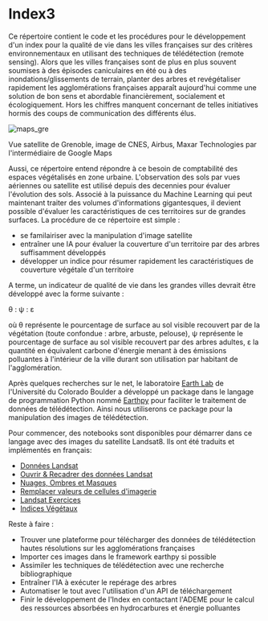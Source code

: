 # Index3

Ce répertoire contient le code et les procédures pour le développement d'un index pour la qualité de vie dans les villes françaises sur des critères environnementaux en utilisant des techniques de télédétection (remote sensing). Alors que les villes françaises sont de plus en plus souvent soumises à des épisodes caniculaires en été ou à des inondations/glissements de terrain, planter des arbres et revégétaliser rapidement les agglomérations françaises apparaît aujourd'hui comme une solution de bon sens et abordable financièrement, socialement et écologiquement. Hors les chiffres manquent concernant de telles initiatives hormis des coups de communication des différents élus. 

![maps_gre](https://user-images.githubusercontent.com/48808006/110324653-8f7e7f80-8016-11eb-9f4d-85936d7c6a87.png) 

Vue satellite de Grenoble, image de CNES, Airbus, Maxar Technologies par l'intermédiaire de Google Maps 

Aussi, ce répertoire entend répondre à ce besoin de comptabilité des espaces végétalisés en zone urbaine. L'observation des sols par vues aériennes ou satellite est utilisé depuis des decennies pour évaluer l'évolution des sols. Associé à la puissance du Machine Learning qui peut maintenant traiter des volumes d'informations gigantesques, il devient possible d'évaluer les caractéristiques de ces territoires sur de grandes surfaces. La procédure de ce répertoire est simple :

- se familairiser avec la manipulation d'image satellite 
- entraîner une IA pour évaluer la couverture d'un territoire par des arbres suffisamment développés
- développer un indice pour résumer rapidement les caractéristiques de couverture végétale d'un territoire 

A terme, un indicateur de qualité de vie dans les grandes villes devrait être développé avec la forme suivante :

 θ : ψ : ε 

où θ représente le pourcentage de surface au sol visible recouvert par de la végétation (toute confondue : arbre, arbuste, pelouse), ψ représente le pourcentage de surface au sol visible recouvert par des arbres adultes, ε la quantité en équivalent carbone d'énergie menant à des émissions polluantes à l'intérieur de la ville durant son utilisation par habitant de l'agglomération. 

Après quelques recherches sur le net, le laboratoire [Earth Lab](https://www.earthdatascience.org/) de l'Université du Colorado Boulder a développé un package dans le langage de programmation Python nommé [Earthpy](https://earthpy.readthedocs.io/) pour faciliter le traitement de données de télédétection. Ainsi nous utiliserons ce package pour la manipulation des images de télédétection.   

Pour commencer, des notebooks sont disponibles pour démarrer dans ce langage avec des images du satellite Landsat8. Ils ont été traduits et implémentés en français:

- [Données Landsat](https://github.com/vintel38/Index3/blob/main/Landsat_CUBoulder.ipynb)
- [Ouvrir & Recadrer des données Landsat](https://github.com/vintel38/Index3/blob/main/Landsat_CUBoulder2.ipynb)
- [Nuages, Ombres et Masques](https://github.com/vintel38/Index3/blob/main/Landsat_CUBoulder3.ipynb)
- [Remplacer valeurs de cellules d'imagerie](https://github.com/vintel38/Index3/blob/main/Landsat_CUBoulder4.ipynb)
- [Landsat Exercices](https://github.com/vintel38/Index3/blob/main/Landsat_Exo.ipynb)
- [Indices Végétaux](https://github.com/vintel38/Index3/blob/main/VegIndex.ipynb)

Reste à faire : 

- Trouver une plateforme pour télécharger des données de télédétection hautes résolutions sur les agglomérations françaises 
- Importer ces images dans le framework earthpy si possible
- Assimiler les techniques de télédétection avec une recherche bibliographique
- Entraîner l'IA à exécuter le repérage des arbres
- Automatiser le tout avec l'utilisation d'un API de téléchargement
- Finir le développement de l'Index en contactant l'ADEME pour le calcul des ressources absorbées en hydrocarbures et énergie polluantes
